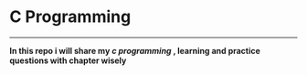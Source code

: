 # C Programming 
<hr>
<b> In this repo i will share my <em>c programming</em> , learning and practice questions with chapter wisely </b>